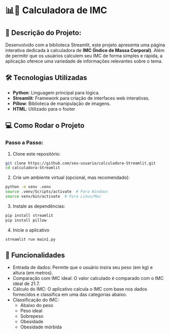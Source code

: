 # 📊👾 Calculadora de IMC

## 📜 Descrição do Projeto:
Desenvolvido com a biblioteca Streamlit, este projeto apresenta uma página interativa dedicada à calculadora de **IMC (Índice de Massa Corporal)**. Além de permitir que os usuários calculem seu IMC de forma simples e rápida, a aplicação oferece uma variedade de informações relevantes sobre o tema. 

## 🛠️ Tecnologias Utilizadas
- **Python**: Linguagem principal para lógica.
- **Streamlit**: Framework para criação de interfaces web interativas.
- **Pillow**: Biblioteca de manipulação de imagens.
- **HTML**: Utilizado para o footer

## 💻 Como Rodar o Projeto

### Passo a Passo:
1. Clone este repositório:
```bash
git clone https://github.com/seu-usuario/calculadora-Streamlit.git
cd calculadora-Streamlit
```
2. Crie um ambiente virtual (opcional, mas recomendado):
```bash
python -m venv .venv
source .venv/Scripts/activate  # Para Windows
source venv/bin/activate  # Para Linux/Mac

```

3. Instale as dependências:
```bash
pip install streamlit
pip install pillow
```

4. Inicie o aplicativo
```bash	
streamlit run main1.py
```

## 📝 Funcionalidades
- Entrada de dados: Permite que o usuário insira seu peso (em kg) e altura (em metros).
- Comparação com IMC ideal: O valor calculado é comparado com o IMC ideal de 21.7.
- Cálculo do IMC: O aplicativo calcula o IMC com base nos dados fornecidos e classifica em uma das categorias abaixo.
- Classificação do IMC:
    - Abaixo do peso
    - Peso ideal
    - Sobrepeso
    - Obesidade
    - Obesidade mórbida
